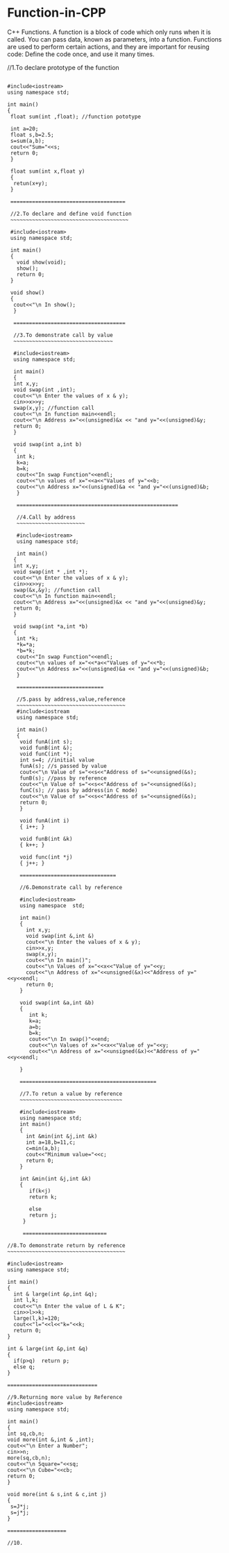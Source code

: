 # Function-in-CPP
C++ Functions. A function is a block of code which only runs when it is called. You can pass data, known as parameters, into a function. Functions are used to perform certain actions, and they are important for reusing code: Define the code once, and use it many times.

//1.To declare prototype of the function
~~~~~~~~~~~~~~~~~~~~~~~~~~~~~~~~~~~~~~~~

#include<iostream>
using namespace std;

int main()
{
 float sum(int ,float); //function pototype
 
 int a=20;
 float s,b=2.5;
 s=sum(a,b);
 cout<<"Sum="<<s;
 return 0;
 }
 
 float sum(int x,float y)
 {
  retun(x+y);
 }
 
 =====================================
 
 //2.To declare and define void function
 ~~~~~~~~~~~~~~~~~~~~~~~~~~~~~~~~~~~~~~
 
 #include<iostream>
 using namespace std;
 
 int main()
 {
   void show(void);
   show();
   return 0;
 }
 
 void show()
 {
  cout<<"\n In show();
  }
  
  ====================================
  
  //3.To demonstrate call by value
  ~~~~~~~~~~~~~~~~~~~~~~~~~~~~~~~~
  
  #include<iostream>
  using namespace std;
  
  int main()
  {
  int x,y;
  void swap(int ,int);
  cout<<"\n Enter the values of x & y);
  cin>>x>>y;
  swap(x,y); //function call
  cout<<"\n In function main<<endl;
  cout<<"\n Address x="<<(unsigned)&x << "and y="<<(unsigned)&y;
  return 0;
  }
  
  void swap(int a,int b)
  {
   int k;
   k=a;
   b=k;
   cout<<"In swap Function"<<endl;
   cout<<"\n values of x="<<a<<"Values of y="<<b;
   cout<<"\n Address x="<<(unsigned)&a << "and y="<<(unsigned)&b;
   }
   
   ====================================================
   
   //4.Call by address
   ~~~~~~~~~~~~~~~~~~~~~~
   
   #include<iostream>
   using namespace std;
   
   int main()
  {
  int x,y;
  void swap(int * ,int *);
  cout<<"\n Enter the values of x & y);
  cin>>x>>y;
  swap(&x,&y); //function call
  cout<<"\n In function main<<endl;
  cout<<"\n Address x="<<(unsigned)&x << "and y="<<(unsigned)&y;
  return 0;
  }
  
  void swap(int *a,int *b)
  {
   int *k;
   *k=*a;
   *b=*k;
   cout<<"In swap Function"<<endl;
   cout<<"\n values of x="<<*a<<"Values of y="<<*b;
   cout<<"\n Address x="<<(unsigned)&a << "and y="<<(unsigned)&b;
   }
   
   ============================
   
   //5.pass by address,value,reference
   ~~~~~~~~~~~~~~~~~~~~~~~~~~~~~~~~~~~
   #include<iostream
   using namespace std;
   
   int main()
   {
    void funA(int s);
    void funB(int &);
    void funC(int *);
    int s=4; //initial value
    funA(s); //s passed by value
    cout<<"\n Value of s="<<s<<"Address of s="<<unsigned(&s);
    funB(s); //pass by reference
    cout<<"\n Value of s="<<s<<"Address of s="<<unsigned(&s);
    funC(s); // pass by address(in C mode)
    cout<<"\n Value of s="<<s<<"Address of s="<<unsigned(&s);
    return 0;
    }
    
    void funA(int i)
    { i++; }
    
    void funB(int &k)
    { k++; }
    
    void func(int *j)
    { j++; }
    
    ===============================
    
    //6.Demonstrate call by reference
    
    #include<iostream>
    using namespace  std;
    
    int main()
    {
      int x,y;
      void swap(int &,int &)
      cout<<"\n Enter the values of x & y);
      cin>>x,y;
      swap(x,y);
      cout<<"\n In main()";
      cout<<"\n Values of x="<<x<<"Value of y="<<y;
      cout<<"\n Address of x="<<unsigned(&x)<<"Address of y="<<y<<endl;
      return 0;
    }
    
    void swap(int &a,int &b)
    {
       int k;
       k=a;
       a=b;
       b=k;
       cout<<"\n In swap()"<<end;
       cout<<"\n Values of x="<<x<<"Value of y="<<y;
       cout<<"\n Address of x="<<unsigned(&x)<<"Address of y="<<y<<endl;
          
    }
    
    ============================================
    
    //7.To retun a value by reference
    ~~~~~~~~~~~~~~~~~~~~~~~~~~~~~~~~~
    
    #include<iostream>
    using namespace std;
    int main()
    {
      int &min(int &j,int &k)
      int a=18,b=11,c;
      c=min(a,b);
      cout<<"Minimum value="<<c;
      return 0;
    }
    
    int &min(int &j,int &k)
    {
       if(k<j)
       return k;
       
       else
       return j;
     }
     
     ===========================

//8.To demonstrate return by reference
~~~~~~~~~~~~~~~~~~~~~~~~~~~~~~~~~~~~~~

#include<iostream>
using namespace std;

int main()
{
  int & large(int &p,int &q);
  int l,k;
  cout<<"\n Enter the value of L & K";
  cin>>l>>k;
  large(l,k)=120;
  cout<<"l="<<l<<"k="<<k;
  return 0;
}

int & large(int &p,int &q)
{
  if(p>q)  return p;
  else q;
}

=============================

//9.Returning more value by Reference
#include<iostream>
using namespace std;

int main()
{
int sq,cb,n;
void more(int &,int & ,int);
cout<<"\n Enter a Number";
cin>>n;
more(sq,cb,n);
cout<<"\n Square="<<sq;
cout<<"\n Cube="<<cb;
return 0;
}

void more(int & s,int & c,int j)
{
 s=J*j;
 s=j*j;
}

===================

//10.

     
    
      
   

    
    
    
   
   
   
  
   

